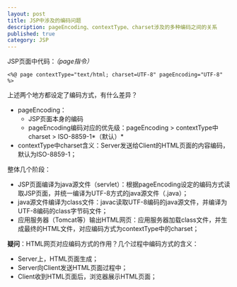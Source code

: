 ```yaml
---
layout: post
title: JSP中涉及的编码问题
description: pageEncoding、contextType、charset涉及的多种编码之间的关系
published: true
category: JSP
---
```


JSP页面中代码：*（page指令）*

	<%@ page contextType="text/html; charset=UTF-8" pageEncoding="UTF-8" %>

上述两个地方都设定了编码方式，有什么差异？

* pageEncoding：
	* JSP页面本身的编码
	* pageEncoding编码对应的优先级：pageEncoding > contextType中charset > ISO-8859-1*（默认）*
* contextType中charset含义：Server发送给Client的HTML页面的内容编码，默认为ISO-8859-1；

整体几个阶段：

* JSP页面编译为java源文件（servlet）：根据pageEncoding设定的编码方式读取JSP页面，并统一编译为UTF-8方式的java源文件（.java）；
* java源文件编译为class文件：javac读取UTF-8编码的java源文件，并编译为UTF-8编码的class字节码文件；
* 应用服务器（Tomcat等）输出HTML网页：应用服务器加载class文件，并生成最终的HTML文件，对应编码方式为contextType中的charset；

**疑问**：HTML网页对应编码方式的作用？几个过程中编码方式的含义：

* Server上，HTML页面生成；
* Server向Client发送HTML页面过程中；
* Client收到HTML页面后，浏览器展示HTML页面；








































[NingG]:    http://ningg.github.com  "NingG"











